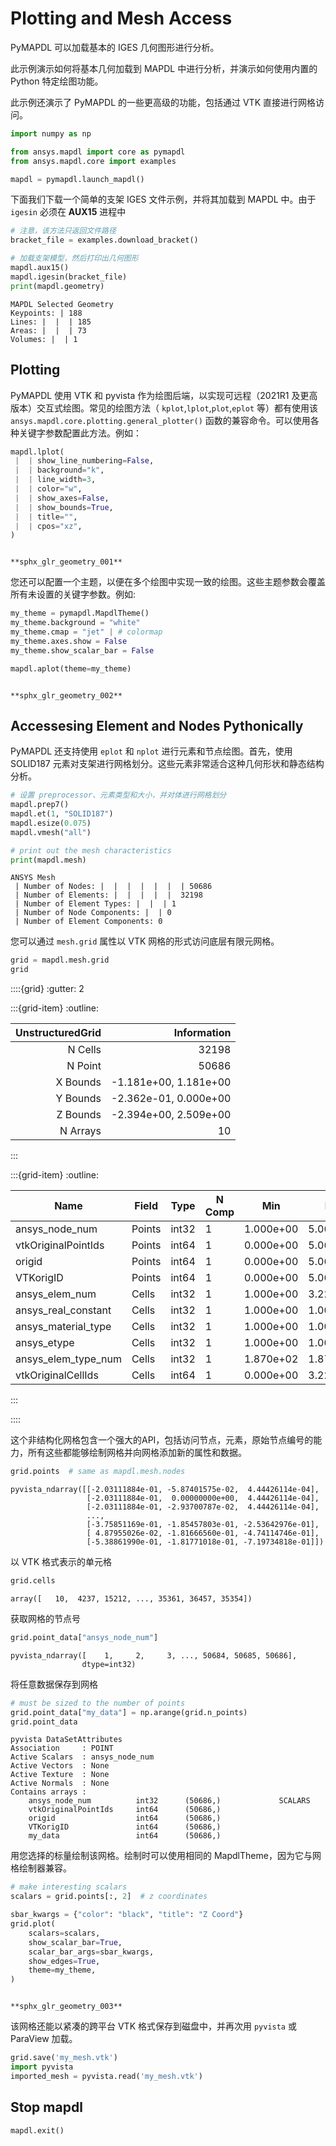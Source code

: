 # Plotting and Mesh Access

PyMAPDL 可以加载基本的 IGES 几何图形进行分析。

此示例演示如何将基本几何加载到 MAPDL 中进行分析，并演示如何使用内置的 Python 特定绘图功能。

此示例还演示了 PyMAPDL 的一些更高级的功能，包括通过 VTK 直接进行网格访问。

```python
import numpy as np

from ansys.mapdl import core as pymapdl
from ansys.mapdl.core import examples

mapdl = pymapdl.launch_mapdl()
```

下面我们下载一个简单的支架 IGES 文件示例，并将其加载到 MAPDL 中。由于 `igesin` 必须在 **AUX15** 进程中

```python
# 注意，该方法只返回文件路径
bracket_file = examples.download_bracket()

# 加载支架模型，然后打印出几何图形
mapdl.aux15()
mapdl.igesin(bracket_file)
print(mapdl.geometry)
```

```{dropdown} Out:
MAPDL Selected Geometry
Keypoints: | 188
Lines: |  |  | 185
Areas: |  |  | 73
Volumes: |  | 1
```

## Plotting
PyMAPDL 使用 VTK 和 pyvista 作为绘图后端，以实现可远程（2021R1 及更高版本）交互式绘图。常见的绘图方法（ `kplot`,`lplot`,`plot`,`eplot` 等）都有使用该 `ansys.mapdl.core.plotting.general_plotter()` 函数的兼容命令。可以使用各种关键字参数配置此方法。例如：

```python
mapdl.lplot(
 |  | show_line_numbering=False,
 |  | background="k",
 |  | line_width=3,
 |  | color="w",
 |  | show_axes=False,
 |  | show_bounds=True,
 |  | title="",
 |  | cpos="xz",
)
```

```{figure} /Images/4_Ex/sphx_glr_geometry_001.png

**sphx_glr_geometry_001**
```

您还可以配置一个主题，以便在多个绘图中实现一致的绘图。这些主题参数会覆盖所有未设置的关键字参数。例如:

```python
my_theme = pymapdl.MapdlTheme()
my_theme.background = "white"
my_theme.cmap = "jet" | # colormap
my_theme.axes.show = False
my_theme.show_scalar_bar = False

mapdl.aplot(theme=my_theme)
```

```{figure} /Images/4_Ex/sphx_glr_geometry_002.png

**sphx_glr_geometry_002**
```

## Accessesing Element and Nodes Pythonically

PyMAPDL 还支持使用 `eplot` 和 `nplot` 进行元素和节点绘图。首先，使用 SOLID187 元素对支架进行网格划分。这些元素非常适合这种几何形状和静态结构分析。

```python
# 设置 preprocessor、元素类型和大小，并对体进行网格划分
mapdl.prep7()
mapdl.et(1, "SOLID187")
mapdl.esize(0.075)
mapdl.vmesh("all")

# print out the mesh characteristics
print(mapdl.mesh)
```

```{dropdown} Out:
ANSYS Mesh
 | Number of Nodes: |  |  |  |  |  |  | 50686
 | Number of Elements: |  |  |  |  |  32198
 | Number of Element Types: |  |  | 1
 | Number of Node Components: |  | 0
 | Number of Element Components: 0
```

您可以通过 `mesh.grid` 属性以 VTK 网格的形式访问底层有限元网格。

```python
grid = mapdl.mesh.grid
grid
```

::::{grid}
:gutter: 2

:::{grid-item}
:outline:

| UnstructuredGrid | Information |
| ---: | ---: |
|N Cells | 32198 |
|N Point | 50686 |
|X Bounds| -1.181e+00, 1.181e+00 |
|Y Bounds| -2.362e-01, 0.000e+00 |
|Z Bounds| -2.394e+00, 2.509e+00 |
|N Arrays| 10 |

:::

:::{grid-item}
:outline:

| Name| Field | Type | N Comp | Min | Max |
| --- | --- | --- | --- | --- | --- |
|ansys_node_num | Points | int32 | 1 | 1.000e+00 | 5.069e+04|
|vtkOriginalPointIds | Points | int64 | 1 | 0.000e+00 | 5.068e+04|
|origid | Points | int64 | 1 | 0.000e+00 | 5.068e+04|
|VTKorigID | Points | int64 | 1 | 0.000e+00 | 5.068e+04|
|ansys_elem_num | Cells | int32 | 1 | 1.000e+00 | 3.220e+04|
|ansys_real_constant | Cells | int32 | 1 | 1.000e+00 | 1.000e+00|
|ansys_material_type | Cells | int32 | 1 | 1.000e+00 | 1.000e+00|
|ansys_etype | Cells | int32 | 1 | 1.000e+00 | 1.000e+00|
|ansys_elem_type_num | Cells | int32 | 1 | 1.870e+02 | 1.870e+02|
|vtkOriginalCellIds | Cells | int64 | 1 | 0.000e+00 | 3.220e+04|

:::

::::

这个非结构化网格包含一个强大的API，包括访问节点，元素，原始节点编号的能力，所有这些都能够绘制网格并向网格添加新的属性和数据。

```python
grid.points  # same as mapdl.mesh.nodes
```

```{dropdown} Out:
pyvista_ndarray([[-2.03111884e-01, -5.87401575e-02,  4.44426114e-04],
                 [-2.03111884e-01,  0.00000000e+00,  4.44426114e-04],
                 [-2.03111884e-01, -2.93700787e-02,  4.44426114e-04],
                 ...,
                 [-3.75851169e-01, -1.85457803e-01, -2.53642976e-01],
                 [ 4.87955026e-02, -1.81666560e-01, -4.74114746e-01],
                 [-5.38861990e-01, -1.81771018e-01, -7.19734818e-01]])
```

以 VTK 格式表示的单元格

```python
grid.cells
```

```{dropdown} Out:
array([   10,  4237, 15212, ..., 35361, 36457, 35354])
```

获取网格的节点号

```python
grid.point_data["ansys_node_num"]
```

```{dropdown} Out:
pyvista_ndarray([    1,     2,     3, ..., 50684, 50685, 50686],
                dtype=int32)
```

将任意数据保存到网格

```python
# must be sized to the number of points
grid.point_data["my_data"] = np.arange(grid.n_points)
grid.point_data
```

```{dropdown} Out:
pyvista DataSetAttributes
Association     : POINT
Active Scalars  : ansys_node_num
Active Vectors  : None
Active Texture  : None
Active Normals  : None
Contains arrays :
    ansys_node_num          int32      (50686,)             SCALARS
    vtkOriginalPointIds     int64      (50686,)
    origid                  int64      (50686,)
    VTKorigID               int64      (50686,)
    my_data                 int64      (50686,)
```

用您选择的标量绘制该网格。绘制时可以使用相同的 MapdlTheme，因为它与网格绘制器兼容。

```python
# make interesting scalars
scalars = grid.points[:, 2]  # z coordinates

sbar_kwargs = {"color": "black", "title": "Z Coord"}
grid.plot(
    scalars=scalars,
    show_scalar_bar=True,
    scalar_bar_args=sbar_kwargs,
    show_edges=True,
    theme=my_theme,
)
```

```{figure} /Images/4_Ex/sphx_glr_geometry_003.png

**sphx_glr_geometry_003**
```

该网格还能以紧凑的跨平台 VTK 格式保存到磁盘中，并再次用 `pyvista` 或 ParaView 加载。

```python
grid.save('my_mesh.vtk')
import pyvista
imported_mesh = pyvista.read('my_mesh.vtk')
```

## Stop mapdl

```python
mapdl.exit()
```